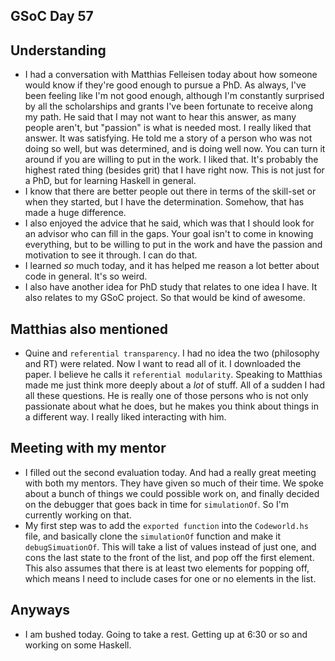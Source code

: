 ## GSoC Day 57

## Understanding
 - I had a conversation with Matthias Felleisen today about how someone would know if they're good enough
   to pursue a PhD. As always, I've been feeling like I'm not good enough, although I'm constantly surprised
   by all the scholarships and grants I've been fortunate to receive along my path. He said that I may not want
   to hear this answer, as many people aren't, but "passion" is what is needed most. I really liked that answer. It was satisfying. He told me a story of a person who was not doing so well, but was determined, and is doing well now.
   You can turn it around if you are willing to put in the work. I liked that.
   It's probably the highest rated thing (besides grit) that I have right now. This is not just for a PhD,
   but for learning Haskell in general. 
 - I know that there are better people out there in terms of the skill-set or when they started, but I have the determination.
   Somehow, that has made a huge difference. 
 - I also enjoyed the advice that he said, which was that I should look for an advisor who can fill in the gaps. Your
   goal isn't to come in knowing everything, but to be willing to put in the work and have the passion and motivation
   to see it through. I can do that.
 - I learned *so* much today, and it has helped me reason a lot better about code in general. It's so weird.
 - I also have another idea for PhD study that relates to one idea I have. It also relates to my GSoC project.
   So that would be kind of awesome. 
   
## Matthias also mentioned
 - Quine and ```referential transparency```. I had no idea the two (philosophy and RT) were related. Now I want
   to read all of it. I downloaded the paper. I believe he calls it ```referential modularity```. Speaking to
   Matthias made me just think more deeply about a *lot* of stuff. All of a sudden I had all these questions.
   He is really one of those persons who is not only passionate about what he does, but he makes you think 
   about things in a different way. I really liked interacting with him. 
   
## Meeting with my mentor
 - I filled out the second evaluation today. And had a really great meeting with both my mentors.
   They have given so much of their time. We spoke about a bunch of things we could possible work on,
   and finally decided on the debugger that goes back in time for ```simulationOf```. So I'm currently
   working on that. 
 - My first step was to add the ```exported function``` into the ```Codeworld.hs``` file, and basically
   clone the ```simulationOf``` function and make it ```debugSimuationOf```. This will take a list of values
   instead of just one, and cons the last state to the front of the list, and pop off the first element.
   This also assumes that there is at least two elements for popping off, which means I need to include 
   cases for one or no elements in the list.
   
## Anyways
 - I am bushed today. Going to take a rest. Getting up at 6:30 or so and working on some Haskell.
 
 
